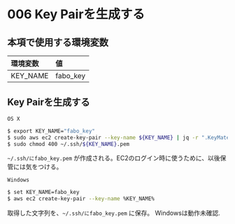 # 006 Key Pairを生成する

## 本項で使用する環境変数

|環境変数|値|
|:--|:--|
|KEY_NAME|fabo_key|

## Key Pairを生成する

`OS X`

```bash
$ export KEY_NAME="fabo_key"
$ sudo aws ec2 create-key-pair --key-name ${KEY_NAME} | jq -r ".KeyMaterial" > ~/.ssh/${KEY_NAME}.pem
$ sudo chmod 400 ~/.ssh/${KEY_NAME}.pem
```
`~/.ssh/にfabo_key.pem` が作成される。EC2のログイン時に使うために、以後保管には気をつける。


`Windows`

```bash
$ set KEY_NAME=fabo_key
$ aws ec2 create-key-pair --key-name %KEY_NAME%
```

取得した文字列を、`~/.ssh/にfabo_key.pem` に保存。
Windowsは動作未確認.


